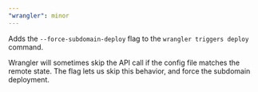 ```yaml
---
"wrangler": minor
---
```


Adds the `--force-subdomain-deploy` flag to the `wrangler triggers deploy` command.

Wrangler will sometimes skip the API call if the config file matches
the remote state. The flag lets us skip this behavior, and force the
subdomain deployment.

